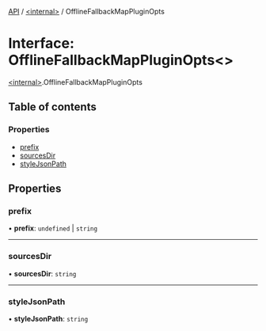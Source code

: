 [API](../README.md) / [\<internal\>](../modules/internal_.md) / OfflineFallbackMapPluginOpts

# Interface: OfflineFallbackMapPluginOpts\<\>

[\<internal\>](../modules/internal_.md).OfflineFallbackMapPluginOpts

## Table of contents

### Properties

- [prefix](internal_.OfflineFallbackMapPluginOpts.md#prefix)
- [sourcesDir](internal_.OfflineFallbackMapPluginOpts.md#sourcesdir)
- [styleJsonPath](internal_.OfflineFallbackMapPluginOpts.md#stylejsonpath)

## Properties

### prefix

• **prefix**: `undefined` \| `string`

___

### sourcesDir

• **sourcesDir**: `string`

___

### styleJsonPath

• **styleJsonPath**: `string`
